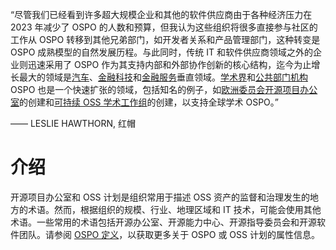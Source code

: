 “尽管我们已经看到许多超大规模企业和其他的软件供应商由于各种经济压力在 2023 年减少了 OSPO 的人数和预算，但我认为这些组织将很多直接参与社区的工作从 OSPO 转移到其他兄弟部门，如开发者关系和产品管理部门，这种转变是 OSPO 成熟模型的自然发展历程。与此同时，传统 IT 和软件供应商领域之外的企业则迅速采用了 OSPO 作为其支持内部和外部协作创新的核心结构，迄今为止增长最大的领域是[汽车](https://projects.eclipse.org/projects/automotive)、[金融科技](https://www.finos.org/state-of-open-source-in-financial-services-2022)和[金融服务](https://www.finos.org/state-of-open-source-in-financial-services-2022)垂直领域。[学术界](https://www.researchsoft.org/blog/2023-06/)和[公共部门机构](https://openforumeurope.org/publications/the-ospo-a-new-tool-for-digital-government/) OSPO 也是一个快速扩张的领域，包括知名的例子，如[欧洲委员会开源项目办公室](https://joinup.ec.europa.eu/collection/ec-ospo)的创建和[可持续 OSS 学术工作组](https://www.library.cmu.edu/about/news/2023-07/sloan-foundation-funds-ospo)的创建，以支持全球学术 OSPO。”

—— LESLIE HAWTHORN, 红帽

# 介绍
开源项目办公室和 OSS 计划是组织常用于描述 OSS 资产的监督和治理发生的地方的术语。然而，根据组织的规模、行业、地理区域和 IT 技术，可能会使用其他术语。一些常用的术语包括开源办公室、开源能力中心、开源指导委员会和开源软件团队。请参阅 [OSPO 定义](https://ospoglossary.todogroup.org/ospo-definition/)，以获取更多关于 OSPO 或 OSS 计划的属性信息。


